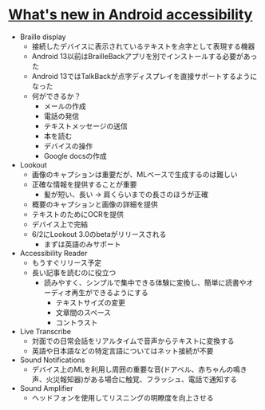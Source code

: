 # [What's new in Android accessibility](https://io.google/2022/program/aedbd452-b886-4ad9-af88-48f2bc01091b/)

* Braille display
  * 接続したデバイスに表示されているテキストを点字として表現する機器
  * Android 13以前はBrailleBackアプリを別でインストールする必要があった
  * Android 13ではTalkBackが点字ディスプレイを直接サポートするようになった
  * 何ができるか？
    * メールの作成
    * 電話の発信
    * テキストメッセージの送信
    * 本を読む
    * デバイスの操作
    * Google docsの作成
* Lookout
  * 画像のキャプションは重要だが、MLベースで生成するのは難しい
  * 正確な情報を提供することが重要
    * 髪が短い、長い -> 肩くらいまでの長さのほうが正確
  * 概要のキャプションと画像の詳細を提供
  * テキストのためにOCRを提供
  * デバイス上で完結
  * 6/2にLookout 3.0のbetaがリリースされる
    * まずは英語のみサポート
* Accessibility Reader
  * もうすぐリリース予定
  * 長い記事を読むのに役立つ
    * 読みやすく、シンプルで集中できる体験に変換し、簡単に読書やオーディオ再生ができるようにする
      * テキストサイズの変更
      * 文章間のスペース
      * コントラスト
* Live Transcribe
  * 対面での日常会話をリアルタイムで音声からテキストに変換する
  * 英語や日本語などの特定言語についてはネット接続が不要
* Sound Notifications
  * デバイス上のMLを利用し周囲の重要な音(ドアベル、赤ちゃんの鳴き声、火災報知器)がある場合に触覚、フラッシュ、電話で通知する
* Sound Amplifier
  * ヘッドフォンを使用してリスニングの明瞭度を向上させる
